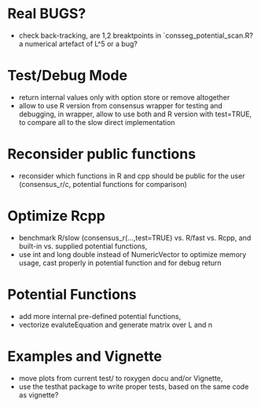 # Real BUGS?

* check back-tracking, are 1,2 breaktpoints in `consseg_potential_scan.R?
a numerical artefact of L^5 or a bug?

# Test/Debug Mode

* return internal values only with option store or remove altogether
* allow to use R version from consensus wrapper for testing and
debugging, in wrapper, allow to use both and R version with test=TRUE,
to compare all to the slow direct implementation

# Reconsider public functions

* reconsider which functions in R and cpp should be public
for the user (consensus_r/c, potential functions for comparison)

# Optimize Rcpp

* benchmark R/slow (consensus_r(...,test=TRUE) vs. R/fast vs. Rcpp,
and built-in vs. supplied potential functions,
* use int and long double instead of NumericVector to optimize
memory usage, cast properly in potential function and for debug return

# Potential Functions

* add more internal pre-defined potential functions,
* vectorize evaluteEquation and generate matrix over L and n

# Examples and Vignette

* move plots from current test/ to roxygen docu and/or Vignette,
* use the testhat package to write proper tests, based on
the same code as vignette?


